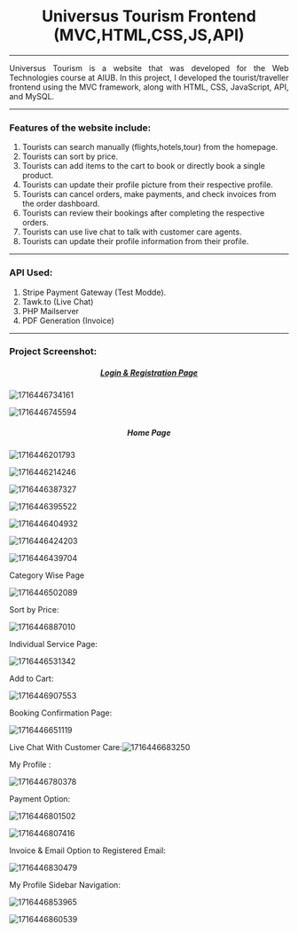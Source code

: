 <h1 align = center> Universus Tourism Frontend (MVC,HTML,CSS,JS,API)</h1>

---

<p align=justify>Universus Tourism is a website that was developed for the Web Technologies course at AIUB. In this project, I developed the tourist/traveller frontend using the MVC framework, along with HTML, CSS, JavaScript, API, and MySQL.</p>

---

### **Features of the website include:**

1. Tourists can search manually (flights,hotels,tour) from the homepage.
2. Tourists can sort by price.
3. Tourists can add items to the cart to book or directly book a single product.
4. Tourists can update their profile picture from their respective profile.
5. Tourists can cancel orders, make payments, and check invoices from the order dashboard.
6. Tourists can review their bookings after completing the respective orders.
7. Tourists can use live chat to talk with customer care agents.
8. Tourists can update their profile information from their profile.

---

### API Used:

1. Stripe Payment Gateway (Test Modde).
2. Tawk.to (Live Chat)
3. PHP Mailserver
4. PDF Generation (Invoice)

---

### Project Screenshot:

<h5 align="center" style="text-decoration: underline;">Login & Registration Page</h5>

![1716446734161](image/README/1716446734161.png)

![1716446745594](image/README/1716446745594.png)

<h5 align = center>Home Page</h5>

![1716446201793](image/README/1716446201793.png)

![1716446214246](image/README/1716446214246.png)

![1716446387327](image/README/1716446387327.png)

![1716446395522](image/README/1716446395522.png)

![1716446404932](image/README/1716446404932.png)

![1716446424203](image/README/1716446424203.png)

![1716446439704](image/README/1716446439704.png)

Category Wise Page

![1716446502089](image/README/1716446502089.png)

Sort by Price:

![1716446887010](image/README/1716446887010.png)

Individual Service Page:

![1716446531342](image/README/1716446531342.png)

Add to Cart:

![1716446907553](image/README/1716446907553.png)

Booking Confirmation Page:

![1716446651119](image/README/1716446651119.png)

Live Chat With Customer Care:![1716446683250](image/README/1716446683250.png)

My Profile :

![1716446780378](image/README/1716446780378.png)

Payment Option: 

![1716446801502](image/README/1716446801502.png)

![1716446807416](image/README/1716446807416.png)

Invoice & Email Option to Registered Email:

![1716446830479](image/README/1716446830479.png)

My Profile Sidebar Navigation:

![1716446853965](image/README/1716446853965.png)

![1716446860539](image/README/1716446860539.png)
